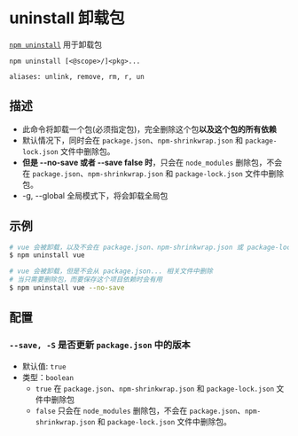 # uninstall 卸载包

[`npm uninstall`](https://docs.npmjs.com/cli/v10/commands/npm-uninstall) 用于卸载包

```shell
npm uninstall [<@scope>/]<pkg>...

aliases: unlink, remove, rm, r, un
```

## 描述

- 此命令将卸载一个包(必须指定包)，完全删除这个包**以及这个包的所有依赖**
- 默认情况下，同时会在 `package.json`、`npm-shrinkwrap.json` 和 `package-lock.json` 文件中删除包。
- **但是 --no-save 或者 --save false 时**，只会在 `node_modules` 删除包，不会在 `package.json`、`npm-shrinkwrap.json` 和 `package-lock.json` 文件中删除包。
- -g, --global 全局模式下，将会卸载全局包

## 示例

```bash
# vue 会被卸载，以及不会在 package.json、npm-shrinkwrap.json 或 package-lock.json 文件中。
$ npm uninstall vue

# vue 会被卸载，但是不会从 package.json... 相关文件中删除
# 当只需要删除包，而要保存这个项目依赖时会有用
$ npm uninstall vue --no-save
```

## 配置

### `--save, -S` 是否更新 `package.json` 中的版本

- 默认值: `true`
- 类型：`boolean`
  - `true` 在 `package.json`、`npm-shrinkwrap.json` 和 `package-lock.json` 文件中删除包
  - `false` 只会在 `node_modules` 删除包，不会在 `package.json`、`npm-shrinkwrap.json` 和 `package-lock.json` 文件中删除包。
